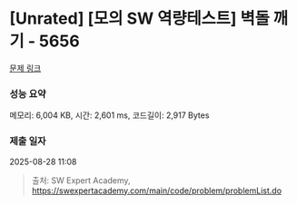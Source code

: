 # [Unrated] [모의 SW 역량테스트] 벽돌 깨기 - 5656 

[문제 링크](https://swexpertacademy.com/main/code/problem/problemDetail.do?contestProbId=AWXRQm6qfL0DFAUo) 

### 성능 요약

메모리: 6,004 KB, 시간: 2,601 ms, 코드길이: 2,917 Bytes

### 제출 일자

2025-08-28 11:08



> 출처: SW Expert Academy, https://swexpertacademy.com/main/code/problem/problemList.do